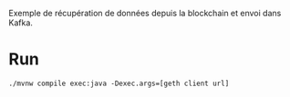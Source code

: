 Exemple de récupération de données depuis la blockchain et envoi dans Kafka.


# Run

```
./mvnw compile exec:java -Dexec.args=[geth client url]
```
